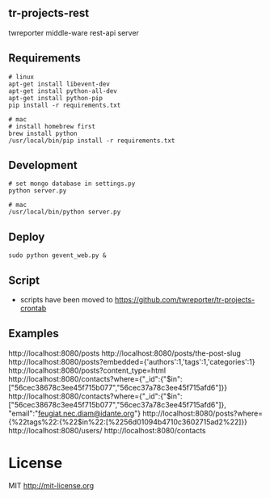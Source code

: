 ## tr-projects-rest

twreporter middle-ware rest-api server

## Requirements 
``` shell
# linux
apt-get install libevent-dev
apt-get install python-all-dev
apt-get install python-pip
pip install -r requirements.txt

# mac
# install homebrew first
brew install python
/usr/local/bin/pip install -r requirements.txt
``` 

## Development
``` shell
# set mongo database in settings.py
python server.py

# mac
/usr/local/bin/python server.py
```

## Deploy

``` shell
sudo python gevent_web.py &
```

## Script

- scripts have been moved to https://github.com/twreporter/tr-projects-crontab

## Examples

http://localhost:8080/posts
http://localhost:8080/posts/the-post-slug
http://localhost:8080/posts?embedded={'authors':1,'tags':1,'categories':1}
http://localhost:8080/posts?content_type=html
http://localhost:8080/contacts?where={"_id":{"$in":["56cec38678c3ee45f715b077","56cec37a78c3ee45f715afd6"]}}
http://localhost:8080/contacts?where={"_id":{"$in":["56cec38678c3ee45f715b077","56cec37a78c3ee45f715afd6"]}, "email":"feugiat.nec.diam@idante.org"}
http://localhost:8080/posts?where={%22tags%22:{%22$in%22:[%2256d01094b4710c3602715ad2%22]}}
http://localhost:8080/users/
http://localhost:8080/contacts

# License

MIT http://mit-license.org 
